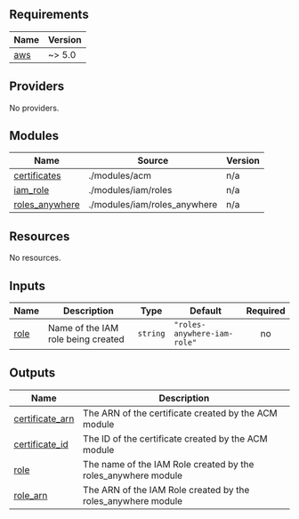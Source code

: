 ## Requirements

| Name | Version |
|------|---------|
| <a name="requirement_aws"></a> [aws](#requirement\_aws) | ~> 5.0 |

## Providers

No providers.

## Modules

| Name | Source | Version |
|------|--------|---------|
| <a name="module_certificates"></a> [certificates](#module\_certificates) | ./modules/acm | n/a |
| <a name="module_iam_role"></a> [iam\_role](#module\_iam\_role) | ./modules/iam/roles | n/a |
| <a name="module_roles_anywhere"></a> [roles\_anywhere](#module\_roles\_anywhere) | ./modules/iam/roles_anywhere | n/a |

## Resources

No resources.

## Inputs

| Name | Description | Type | Default | Required |
|------|-------------|------|---------|:--------:|
| <a name="input_role"></a> [role](#input\_role) | Name of the IAM role being created | `string` | `"roles-anywhere-iam-role"` | no |

## Outputs

| Name | Description |
|------|-------------|
| <a name="output_certificate_arn"></a> [certificate\_arn](#output\_certificate\_arn) | The ARN of the certificate created by the ACM module |
| <a name="output_certificate_id"></a> [certificate\_id](#output\_certificate\_id) | The ID of the certificate created by the ACM module |
| <a name="output_role"></a> [role](#output\_role) | The name of the IAM Role created by the roles\_anywhere module |
| <a name="output_role_arn"></a> [role\_arn](#output\_role\_arn) | The ARN of the IAM Role created by the roles\_anywhere module |
